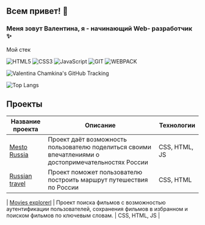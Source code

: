 ## Всем привет! 👋 

### Меня зовут Валентина, я - начинающий Web- разработчик ✨

Мой стек 

![HTML5](https://img.shields.io/badge/-HTML5-000?&logo=HTML5)
![CSS3](https://img.shields.io/badge/-CSS3-000?&logo=CSS3)
![JavaScript](https://img.shields.io/badge/-JavaScript-000?&logo=JavaScript)
![GIT](https://img.shields.io/badge/-GIT-000?&logo=GIT)
![WEBPACK](https://img.shields.io/badge/-WEBPACK-000?&logo=WEBPACK)

![Valentina Chamkina's GitHub Tracking](https://github-readme-stats.vercel.app/api?username=Valentina1-maker)

![Top Langs](https://github-readme-stats.vercel.app/api/top-langs/?username=Valentina1-maker&layout=compact)

## Проекты

| Название проекта | Описание | Технологии |
|---|---|---|
| [Mesto Russia](https://valentina1-maker.github.io/mesto/index.html) | Проект даёт возможность пользователю поделиться своими впечатлениями о достопримечательностях России | CSS, HTML, JS  |
| [Russian travel](https://valentina1-maker.github.io/russian-travel/index.html) | Проект поможет пользователю построить маршрут путешествия по России  | CSS, HTML |

| [Movies explorerl](https://valentina1-maker.github.io/russian-travel/index.html) | Проект поиска фильмов с возможностью аутентификации пользователей, сохранения фильмов в избранном и поиском фильмов по ключевым словам.  | CSS, HTML, JS |
